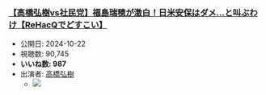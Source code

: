 ### [【高橋弘樹vs社民党】福島瑞穂が激白！日米安保はダメ…と叫ぶわけ【ReHacQでどすこい】](https://www.youtube.com/watch?v=wCn_ta2FvkA)
-   公開日: 2024-10-22
-   視聴数: 90,745
-   **いいね数: 987**
-   出演者: [高橋弘樹](/rehacq_fan/people/高橋弘樹 "wikilink")
    - [![](https://img.youtube.com/vi/wCn_ta2FvkA/hqdefault.jpg)](https://www.youtube.com/watch?v=wCn_ta2FvkA)
